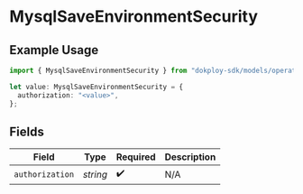 # MysqlSaveEnvironmentSecurity

## Example Usage

```typescript
import { MysqlSaveEnvironmentSecurity } from "dokploy-sdk/models/operations";

let value: MysqlSaveEnvironmentSecurity = {
  authorization: "<value>",
};
```

## Fields

| Field              | Type               | Required           | Description        |
| ------------------ | ------------------ | ------------------ | ------------------ |
| `authorization`    | *string*           | :heavy_check_mark: | N/A                |